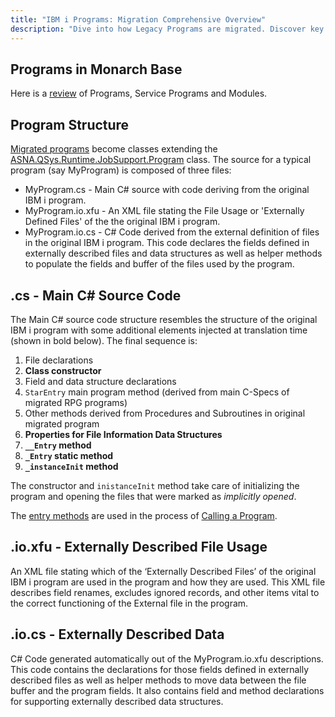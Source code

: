 ```yaml
---
title: "IBM i Programs: Migration Comprehensive Overview"
description: "Dive into how Legacy Programs are migrated. Discover key techniques used to preserve legacy program execution in the new environment,providing better analysis and insights."
---
```


## Programs in Monarch Base

Here is a [review](/concepts/architecture/monarch-programs.html) of Programs, Service Programs and Modules.

## Program Structure

[Migrated programs](/concepts/architecture/monarch-programs.html) become classes extending the [ASNA.QSys.Runtime.JobSupport.Program](/reference/runtime/qsys-runtime-job-support/program.html) class. The source for a typical program (say MyProgram) is composed of three files:
 * MyProgram.cs - Main C# source with code deriving from the original IBM i program. 
 * MyProgram.io.xfu - An XML file stating the File Usage or 'Externally Defined Files' of the the original IBM i program.
 * MyProgram.io.cs - C# Code derived from the external definition of files in the original IBM i program. This code declares the fields defined in externally described files and data structures as well as helper methods to populate the fields and buffer of the files used by the program. 

## .cs - Main C# Source Code
The Main C# source code structure resembles the structure of the original IBM i program with some additional elements injected at translation time (shown in bold below). The final sequence is:
 1. File declarations
 2. **Class constructor**
 3. Field and data structure declarations
 4. ```StarEntry``` main program method (derived from main C-Specs of migrated RPG programs)
 5. Other methods derived from Procedures and Subroutines in original migrated program
 6. **Properties for File Information Data Structures**
 7. **```__Entry``` method**
 8. **```_Entry``` static method**
 9. **```_instanceInit``` method**

 The constructor and ```inistanceInit``` method take care of initializing the program and opening the files that were marked as _implicitly opened_.

 The [entry methods](program-entry.html) are used in the process of [Calling a Program](call-program.html).


## .io.xfu - Externally Described File Usage
An XML file stating which of the ‘Externally Described Files’ of the original IBM i program are used in the program and how they are used. This XML file describes field renames, excludes ignored records, and other items vital to the correct functioning of the External file in the program.

## .io.cs - Externally Described Data
C# Code generated automatically out of the MyProgram.io.xfu descriptions. This code contains the declarations for those fields defined in externally described files as well as helper methods to move data between the file buffer and the program fields. It also contains field and method declarations for supporting externally described data structures.


